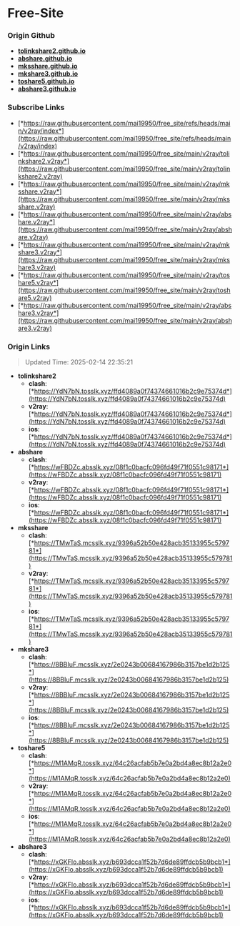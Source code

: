 # Free-Site

### Origin Github

- [**tolinkshare2.github.io**](https://github.com/tolinkshare2/tolinkshare2.github.io)
- [**abshare.github.io**](https://github.com/abshare/abshare.github.io)
- [**mksshare.github.io**](https://github.com/mksshare/mksshare.github.io)
- [**mkshare3.github.io**](https://github.com/mkshare3/mkshare3.github.io)
- [**toshare5.github.io**](https://github.com/toshare5/toshare5.github.io)
- [**abshare3.github.io**](https://github.com/abshare3/abshare3.github.io)

### Subscribe Links

- [*https://raw.githubusercontent.com/mai19950/free_site/refs/heads/main/v2ray/index*](https://raw.githubusercontent.com/mai19950/free_site/refs/heads/main/v2ray/index)
- [*https://raw.githubusercontent.com/mai19950/free_site/main/v2ray/tolinkshare2.v2ray*](https://raw.githubusercontent.com/mai19950/free_site/main/v2ray/tolinkshare2.v2ray)
- [*https://raw.githubusercontent.com/mai19950/free_site/main/v2ray/mksshare.v2ray*](https://raw.githubusercontent.com/mai19950/free_site/main/v2ray/mksshare.v2ray)
- [*https://raw.githubusercontent.com/mai19950/free_site/main/v2ray/abshare.v2ray*](https://raw.githubusercontent.com/mai19950/free_site/main/v2ray/abshare.v2ray)
- [*https://raw.githubusercontent.com/mai19950/free_site/main/v2ray/mkshare3.v2ray*](https://raw.githubusercontent.com/mai19950/free_site/main/v2ray/mkshare3.v2ray)
- [*https://raw.githubusercontent.com/mai19950/free_site/main/v2ray/toshare5.v2ray*](https://raw.githubusercontent.com/mai19950/free_site/main/v2ray/toshare5.v2ray)
- [*https://raw.githubusercontent.com/mai19950/free_site/main/v2ray/abshare3.v2ray*](https://raw.githubusercontent.com/mai19950/free_site/main/v2ray/abshare3.v2ray)

### Origin Links

> Updated Time: 2025-02-14 22:35:21

- **tolinkshare2**
  - **clash**: [*https://YdN7bN.tosslk.xyz/ffd4089a0f74374661016b2c9e75374d*](https://YdN7bN.tosslk.xyz/ffd4089a0f74374661016b2c9e75374d)
  - **v2ray**: [*https://YdN7bN.tosslk.xyz/ffd4089a0f74374661016b2c9e75374d*](https://YdN7bN.tosslk.xyz/ffd4089a0f74374661016b2c9e75374d)
  - **ios**: [*https://YdN7bN.tosslk.xyz/ffd4089a0f74374661016b2c9e75374d*](https://YdN7bN.tosslk.xyz/ffd4089a0f74374661016b2c9e75374d)
- **abshare**
  - **clash**: [*https://wFBDZc.absslk.xyz/08f1c0bacfc096fd49f71f0551c98171*](https://wFBDZc.absslk.xyz/08f1c0bacfc096fd49f71f0551c98171)
  - **v2ray**: [*https://wFBDZc.absslk.xyz/08f1c0bacfc096fd49f71f0551c98171*](https://wFBDZc.absslk.xyz/08f1c0bacfc096fd49f71f0551c98171)
  - **ios**: [*https://wFBDZc.absslk.xyz/08f1c0bacfc096fd49f71f0551c98171*](https://wFBDZc.absslk.xyz/08f1c0bacfc096fd49f71f0551c98171)
- **mksshare**
  - **clash**: [*https://TMwTaS.mcsslk.xyz/9396a52b50e428acb35133955c579781*](https://TMwTaS.mcsslk.xyz/9396a52b50e428acb35133955c579781)
  - **v2ray**: [*https://TMwTaS.mcsslk.xyz/9396a52b50e428acb35133955c579781*](https://TMwTaS.mcsslk.xyz/9396a52b50e428acb35133955c579781)
  - **ios**: [*https://TMwTaS.mcsslk.xyz/9396a52b50e428acb35133955c579781*](https://TMwTaS.mcsslk.xyz/9396a52b50e428acb35133955c579781)
- **mkshare3**
  - **clash**: [*https://8BBIuF.mcsslk.xyz/2e0243b00684167986b3157be1d2b125*](https://8BBIuF.mcsslk.xyz/2e0243b00684167986b3157be1d2b125)
  - **v2ray**: [*https://8BBIuF.mcsslk.xyz/2e0243b00684167986b3157be1d2b125*](https://8BBIuF.mcsslk.xyz/2e0243b00684167986b3157be1d2b125)
  - **ios**: [*https://8BBIuF.mcsslk.xyz/2e0243b00684167986b3157be1d2b125*](https://8BBIuF.mcsslk.xyz/2e0243b00684167986b3157be1d2b125)
- **toshare5**
  - **clash**: [*https://M1AMqR.tosslk.xyz/64c26acfab5b7e0a2bd4a8ec8b12a2e0*](https://M1AMqR.tosslk.xyz/64c26acfab5b7e0a2bd4a8ec8b12a2e0)
  - **v2ray**: [*https://M1AMqR.tosslk.xyz/64c26acfab5b7e0a2bd4a8ec8b12a2e0*](https://M1AMqR.tosslk.xyz/64c26acfab5b7e0a2bd4a8ec8b12a2e0)
  - **ios**: [*https://M1AMqR.tosslk.xyz/64c26acfab5b7e0a2bd4a8ec8b12a2e0*](https://M1AMqR.tosslk.xyz/64c26acfab5b7e0a2bd4a8ec8b12a2e0)
- **abshare3**
  - **clash**: [*https://xGKFlo.absslk.xyz/b693dcca1f52b7d6de89ffdcb5b9bcb1*](https://xGKFlo.absslk.xyz/b693dcca1f52b7d6de89ffdcb5b9bcb1)
  - **v2ray**: [*https://xGKFlo.absslk.xyz/b693dcca1f52b7d6de89ffdcb5b9bcb1*](https://xGKFlo.absslk.xyz/b693dcca1f52b7d6de89ffdcb5b9bcb1)
  - **ios**: [*https://xGKFlo.absslk.xyz/b693dcca1f52b7d6de89ffdcb5b9bcb1*](https://xGKFlo.absslk.xyz/b693dcca1f52b7d6de89ffdcb5b9bcb1)
